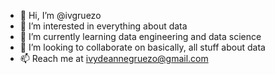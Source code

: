 - 👋 Hi, I’m @ivgruezo
- 👀 I’m interested in everything about data
- 🌱 I’m currently learning data engineering and data science
- 💞️ I’m looking to collaborate on basically, all stuff about data
- 📫 Reach me at ivydeannegruezo@gmail.com

<!---
ivgruezo/ivgruezo is a ✨ special ✨ repository because its `README.md` (this file) appears on your GitHub profile.
You can click the Preview link to take a look at your changes.
--->

